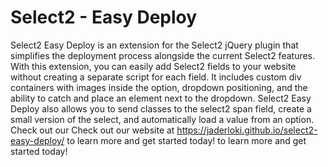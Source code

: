 # Select2 - Easy Deploy
Select2 Easy Deploy is an extension for the Select2 jQuery plugin that simplifies the deployment process alongside the current Select2 features. With this extension, you can easily add Select2 fields to your website without creating a separate script for each field. It includes custom div containers with images inside the option, dropdown positioning, and the ability to catch and place an element next to the dropdown. Select2 Easy Deploy also allows you to send classes to the select2 span field, create a small version of the select, and automatically load a value from an option. Check out our Check out our website at https://jaderloki.github.io/select2-easy-deploy/ to learn more and get started today! to learn more and get started today!